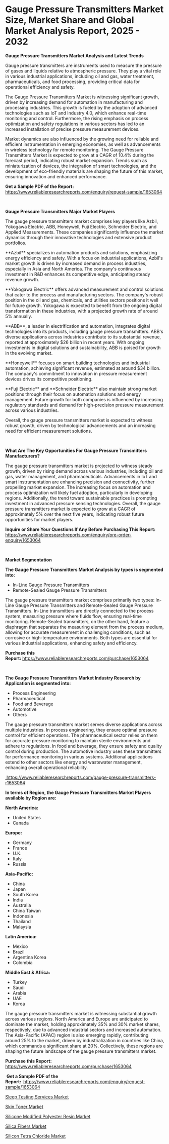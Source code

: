 <p><h1>Gauge Pressure Transmitters Market Size, Market Share and Global Market Analysis Report, 2025 - 2032</h1></p><p><strong>Gauge Pressure Transmitters Market Analysis and Latest Trends</strong></p>
<p><p>Gauge pressure transmitters are instruments used to measure the pressure of gases and liquids relative to atmospheric pressure. They play a vital role in various industrial applications, including oil and gas, water treatment, pharmaceuticals, and food processing, providing critical data for operational efficiency and safety.</p><p>The Gauge Pressure Transmitters Market is witnessing significant growth, driven by increasing demand for automation in manufacturing and processing industries. This growth is fueled by the adoption of advanced technologies such as IoT and Industry 4.0, which enhance real-time monitoring and control. Furthermore, the rising emphasis on process optimization and safety regulations in various sectors has led to an increased installation of precise pressure measurement devices.</p><p>Market dynamics are also influenced by the growing need for reliable and efficient instrumentation in emerging economies, as well as advancements in wireless technology for remote monitoring. The Gauge Pressure Transmitters Market is expected to grow at a CAGR of 10.4% during the forecast period, indicating robust market expansion. Trends such as miniaturization of devices, the integration of smart technologies, and the development of eco-friendly materials are shaping the future of this market, ensuring innovation and enhanced performance.</p></p>
<p><strong>Get a Sample PDF of the Report:&nbsp;</strong> <a href="https://www.reliableresearchreports.com/enquiry/request-sample/1653064?utm_campaign=36&utm_medium=2&utm_source=Github&utm_content=ia&utm_term=05032025&utm_id=gauge-pressure-transmitters">https://www.reliableresearchreports.com/enquiry/request-sample/1653064</a></p>
<p>&nbsp;</p>
<p><strong>Gauge Pressure Transmitters Major Market Players</strong></p>
<p><p>The gauge pressure transmitters market comprises key players like Azbil, Yokogawa Electric, ABB, Honeywell, Fuji Electric, Schneider Electric, and Applied Measurements. These companies significantly influence the market dynamics through their innovative technologies and extensive product portfolios.</p><p>**Azbil** specializes in automation products and solutions, emphasizing energy efficiency and safety. With a focus on industrial applications, Azbil's market growth is driven by increased demand in process industries, especially in Asia and North America. The company's continuous investment in R&D enhances its competitive edge, anticipating steady revenue growth.</p><p>**Yokogawa Electric** offers advanced measurement and control solutions that cater to the process and manufacturing sectors. The company's robust position in the oil and gas, chemicals, and utilities sectors positions it well for future growth. Yokogawa is expected to benefit from the ongoing digital transformation in these industries, with a projected growth rate of around 5% annually.</p><p>**ABB**, a leader in electrification and automation, integrates digital technologies into its products, including gauge pressure transmitters. ABB's diverse applications across industries contribute to its substantial revenue, reported at approximately $26 billion in recent years. With ongoing investments in digital solutions and sustainability, ABB is poised for growth in the evolving market.</p><p>**Honeywell** focuses on smart building technologies and industrial automation, achieving significant revenue, estimated at around $34 billion. The company's commitment to innovation in pressure measurement devices drives its competitive positioning.</p><p>**Fuji Electric** and **Schneider Electric** also maintain strong market positions through their focus on automation solutions and energy management. Future growth for both companies is influenced by increasing regulatory standards and demand for high-precision pressure measurement across various industries.</p><p>Overall, the gauge pressure transmitters market is expected to witness robust growth, driven by technological advancements and an increasing need for efficient measurement solutions.</p></p>
<p>&nbsp;</p>
<p><strong>What Are The Key Opportunities For Gauge Pressure Transmitters Manufacturers?</strong></p>
<p><p>The gauge pressure transmitters market is projected to witness steady growth, driven by rising demand across various industries, including oil and gas, water management, and pharmaceuticals. Advancements in IoT and smart instrumentation are enhancing precision and connectivity, further propelling market expansion. The increasing focus on automation and process optimization will likely fuel adoption, particularly in developing regions. Additionally, the trend toward sustainable practices is prompting investment in advanced pressure sensing technologies. Overall, the gauge pressure transmitters market is expected to grow at a CAGR of approximately 5% over the next five years, indicating robust future opportunities for market players.</p></p>
<p><strong>Inquire or Share Your Questions If Any Before Purchasing This Report:</strong> <a href="https://www.reliableresearchreports.com/enquiry/pre-order-enquiry/1653064?utm_campaign=36&utm_medium=2&utm_source=Github&utm_content=ia&utm_term=05032025&utm_id=gauge-pressure-transmitters">https://www.reliableresearchreports.com/enquiry/pre-order-enquiry/1653064</a></p>
<p>&nbsp;</p>
<p><strong>Market Segmentation</strong></p>
<p><strong>The Gauge Pressure Transmitters Market Analysis by types is segmented into:</strong></p>
<p><ul><li>In-Line Gauge Pressure Transmitters</li><li>Remote-Sealed Gauge Pressure Transmitters</li></ul></p>
<p><p>The gauge pressure transmitters market comprises primarily two types: In-Line Gauge Pressure Transmitters and Remote-Sealed Gauge Pressure Transmitters. In-Line transmitters are directly connected to the process system, measuring pressure where fluids flow, ensuring real-time monitoring. Remote-Sealed transmitters, on the other hand, feature a diaphragm that separates the measuring element from the process medium, allowing for accurate measurement in challenging conditions, such as corrosive or high-temperature environments. Both types are essential for various industrial applications, enhancing safety and efficiency.</p></p>
<p><strong>Purchase this Report:&nbsp;</strong><a href="https://www.reliableresearchreports.com/purchase/1653064?utm_campaign=36&utm_medium=2&utm_source=Github&utm_content=ia&utm_term=05032025&utm_id=gauge-pressure-transmitters">https://www.reliableresearchreports.com/purchase/1653064</a></p>
<p>&nbsp;</p>
<p><strong>The Gauge Pressure Transmitters Market Industry Research by Application is segmented into:</strong></p>
<p><ul><li>Process Engineering</li><li>Pharmaceutical</li><li>Food and Beverage</li><li>Automotive</li><li>Others</li></ul></p>
<p><p>The gauge pressure transmitters market serves diverse applications across multiple industries. In process engineering, they ensure optimal pressure control for efficient operations. The pharmaceutical sector relies on them for accurate pressure monitoring to maintain sterile environments and adhere to regulations. In food and beverage, they ensure safety and quality control during production. The automotive industry uses these transmitters for performance monitoring in various systems. Additional applications extend to other sectors like energy and wastewater management, enhancing overall operational reliability.</p></p>
<p><a href="https://www.reliableresearchreports.com/gauge-pressure-transmitters-r1653064?utm_campaign=36&utm_medium=2&utm_source=Github&utm_content=ia&utm_term=05032025&utm_id=gauge-pressure-transmitters">&nbsp;https://www.reliableresearchreports.com/gauge-pressure-transmitters-r1653064</a></p>
<p><strong>In terms of Region, the Gauge Pressure Transmitters Market Players available by Region are:</strong></p>
<p>
    <p> <strong> North America: </strong>
        <ul>
            <li>United States</li>
            <li>Canada</li>
        </ul>
        </p> 
    <p> <strong> Europe: </strong>
        <ul>
            <li>Germany</li>
            <li>France</li>
            <li>U.K.</li>
            <li>Italy</li>
            <li>Russia</li>
        </ul>
        </p> 
    <p> <strong> Asia-Pacific: </strong>
        <ul>
            <li>China</li>
            <li>Japan</li>
            <li>South Korea</li>
            <li>India</li>
            <li>Australia</li>
            <li>China Taiwan</li>
            <li>Indonesia</li>
            <li>Thailand</li>
            <li>Malaysia</li>
        </ul>
        </p> 
    <p> <strong> Latin America: </strong>
        <ul>
            <li>Mexico</li>
            <li>Brazil</li>
            <li>Argentina Korea</li>
            <li>Colombia</li>
        </ul>
        </p> 
    <p> <strong> Middle East & Africa: </strong>
        <ul>
            <li>Turkey</li>
            <li>Saudi</li>
            <li>Arabia</li>
            <li>UAE</li>
            <li>Korea</li>
        </ul>
    </p>
    </p>
<p><p>The gauge pressure transmitters market is witnessing substantial growth across various regions. North America and Europe are anticipated to dominate the market, holding approximately 35% and 30% market shares, respectively, due to advanced industrial sectors and increased automation. The Asia-Pacific (APAC) region is also emerging rapidly, contributing around 25% to the market, driven by industrialization in countries like China, which commands a significant share at 20%. Collectively, these regions are shaping the future landscape of the gauge pressure transmitters market.</p></p>
<p><strong>Purchase this Report: </strong><a href="https://www.reliableresearchreports.com/purchase/1653064?utm_campaign=36&utm_medium=2&utm_source=Github&utm_content=ia&utm_term=05032025&utm_id=gauge-pressure-transmitters">https://www.reliableresearchreports.com/purchase/1653064</a></p>
<p>&nbsp;<strong>Get a Sample PDF of the Report:&nbsp;&nbsp;</strong><a href="https://www.reliableresearchreports.com/enquiry/request-sample/1653064?utm_campaign=36&utm_medium=2&utm_source=Github&utm_content=ia&utm_term=05032025&utm_id=gauge-pressure-transmitters">https://www.reliableresearchreports.com/enquiry/request-sample/1653064</a></p>
<p><strong></strong></p>
<p><p><a href="https://github.com/boudykodumi/Market-Research-Report-List-1/blob/main/sleep-testing-services-market.md?utm_campaign=36&utm_medium=2&utm_source=Github&utm_content=ia&utm_term=05032025&utm_id=gauge-pressure-transmitters">Sleep Testing Services Market</a></p><p><a href="https://github.com/vsiljgestel/Market-Research-Report-List-1/blob/main/skin-toner-market.md?utm_campaign=36&utm_medium=2&utm_source=Github&utm_content=ia&utm_term=05032025&utm_id=gauge-pressure-transmitters">Skin Toner Market</a></p><p><a href="https://github.com/belhejmawoue/Market-Research-Report-List-1/blob/main/silicone-modified-polyester-resin-market.md?utm_campaign=36&utm_medium=2&utm_source=Github&utm_content=ia&utm_term=05032025&utm_id=gauge-pressure-transmitters">Silicone Modified Polyester Resin Market</a></p><p><a href="https://github.com/shamyzinniwl/Market-Research-Report-List-1/blob/main/silica-fibers-market.md?utm_campaign=36&utm_medium=2&utm_source=Github&utm_content=ia&utm_term=05032025&utm_id=gauge-pressure-transmitters">Silica Fibers Market</a></p><p><a href="https://github.com/kalsirollija/Market-Research-Report-List-1/blob/main/silicon-tetra-chloride-market.md?utm_campaign=36&utm_medium=2&utm_source=Github&utm_content=ia&utm_term=05032025&utm_id=gauge-pressure-transmitters">Silicon Tetra Chloride Market</a></p></p>